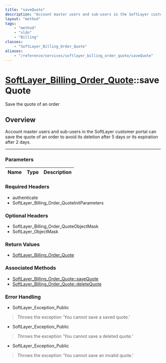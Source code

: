 ```yaml
---
title: "saveQuote"
description: "Account master users and sub-users in the SoftLayer customer portal can save the quote of an order to avoid its deletion... "
layout: "method"
tags:
    - "method"
    - "sldn"
    - "Billing"
classes:
    - "SoftLayer_Billing_Order_Quote"
aliases:
    - "/reference/services/softlayer_billing_order_quote/saveQuote"
---
```

# [SoftLayer_Billing_Order_Quote](/reference/services/SoftLayer_Billing_Order_Quote)::saveQuote


Save the quote of an order


## Overview 
Account master users and sub-users in the SoftLayer customer portal can save the quote of an order to avoid its deletion after 5 days or its expiration after 2 days. 

-----

### Parameters 
|Name | Type | Description |
| --- | --- | --- |


### Required Headers
* authenticate
* SoftLayer_Billing_Order_QuoteInitParameters


### Optional Headers
* SoftLayer_Billing_Order_QuoteObjectMask
* SoftLayer_ObjectMask

### Return Values
* <a href='/reference/datatypes/SoftLayer_Billing_Order_Quote'>SoftLayer_Billing_Order_Quote </a>


### Associated Methods

*  [SoftLayer_Billing_Order_Quote::saveQuote](/reference/services/SoftLayer_Billing_Order_Quote/saveQuote )
*  [SoftLayer_Billing_Order_Quote::deleteQuote](/reference/services/SoftLayer_Billing_Order_Quote/deleteQuote )



### Error Handling

* SoftLayer_Exception_Public 

> Throws the exception 'You cannot save a saved quote.' 

* SoftLayer_Exception_Public 

> Throws the exception 'You cannot save a deleted quote.' 

* SoftLayer_Exception_Public 

> Throws the exception 'You cannot save an invalid quote.' 



